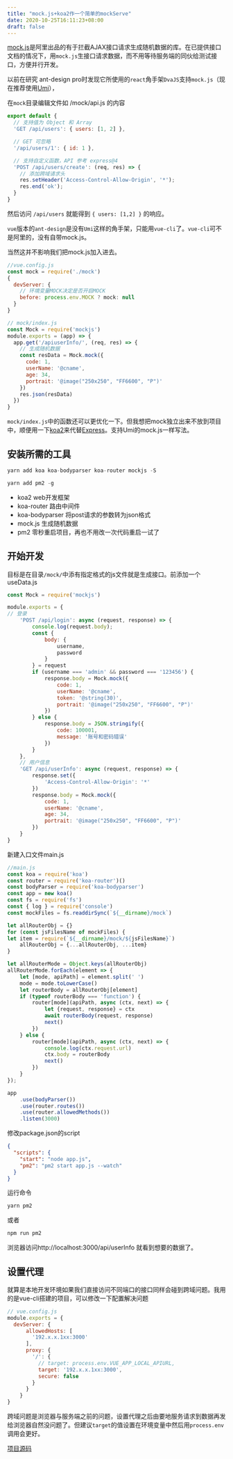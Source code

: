 ```yaml
---
title: "mock.js+koa2作一个简单的mockServe"
date: 2020-10-25T16:11:23+08:00
draft: false
---
```


[mock.js](http://mockjs.com/)是阿里出品的有于拦截AJAX接口请求生成随机数据的库。在已提供接口文档的情况下，用`mock.js`生接口请求数据，而不用等待服务端的同伙给测试接口，方便并行开发。

以前在研究 ant-design pro时发现它所使用的`react`角手架`DvaJS`支持`mock.js`（现在推荐使用[Umi](https://umijs.org/zh-CN)），

在`mock`目录编辑文件如 /mock/api.js 的内容

```js
export default {
  // 支持值为 Object 和 Array
  'GET /api/users': { users: [1, 2] },

  // GET 可忽略
  '/api/users/1': { id: 1 },

  // 支持自定义函数，API 参考 express@4
  'POST /api/users/create': (req, res) => {
    // 添加跨域请求头
    res.setHeader('Access-Control-Allow-Origin', '*');
    res.end('ok');
  }
}
```

然后访问 `/api/users` 就能得到 `{ users: [1,2] }` 的响应。

`vue`版本的`ant-design`是没有`Umi`这样的角手架，只能用`vue-cli`了。`vue-cli`可不是阿里的，没有自带mock.js。

当然这并不影响我们把mock.js加入进去。

```js
//vue.config.js
const mock = require('./mock')
{
  devServer: {
    // 环境变量MOCK决定是否开启MOCK
    before: process.env.MOCK ? mock: null
  }
}
```

```js
// mock/index.js
const Mock = require('mockjs')
module.exports = (app) => {
  app.get('/apiuserInfo/', (req, res) => {
    // 生成随机数据
    const resData = Mock.mock({
      code: 1,
      userName: '@cname',
      age: 34,
      portrait: '@image("250x250", "FF6600", "P")'
    })
    res.json(resData)
  })
}
```

`mock/index.js`中的函数还可以更优化一下。但我想把mock独立出来不放到项目中，顺便用一下[koa2](https://koa.bootcss.com/)来代替[Express](http://expressjs.com/)。支持Umi的mock.js一样写法。

## 安装所需的工具

```js
yarn add koa koa-bodyparser koa-router mockjs -S
```

```js
yarn add pm2 -g
```

* koa2 web开发框架
* koa-router 路由中间件
* koa-bodyparser 将post请求的参数转为json格式
* mock.js 生成随机数据
* pm2 零秒重启项目，再也不用改一次代码重启一试了

## 开始开发

目标是在目录`/mock/`中添有指定格式的js文件就是生成接口。前添加一个useData.js

```js
const Mock = require('mockjs')

module.exports = {
// 登录
    'POST /api/login': async (request, response) => {
        console.log(request.body);
        const {
            body: {
                username,
                password    
            }
        } = request
        if (username === 'admin' && password === '123456') {
            response.body = Mock.mock({
                code: 1,
                userName: '@cname',
                token: '@string(30)',
                portrait: '@image("250x250", "FF6600", "P")'
            })    
        } else {
            response.body = JSON.stringify({
                code: 100001,
                message: '账号和密码错误'
            })
        }
    },
    // 用户信息
    'GET /api/userInfo': async (request, response) => {
        response.set({
            'Access-Control-Allow-Origin': '*'
        })
        response.body = Mock.mock({
            code: 1,
            userName: '@cname',
            age: 34,
            portrait: '@image("250x250", "FF6600", "P")'
        })
    }
}
```

新建入口文件main.js

```javascript
//main.js
const koa = require('koa')
const router = require('koa-router')()
const bodyParser = require('koa-bodyparser')
const app = new koa()
const fs = require('fs')
const { log } = require('console')
const mockFiles = fs.readdirSync(`${__dirname}/mock`)

let allRouterObj = {}
for (const jsFilesName of mockFiles) {
let item = require(`${__dirname}/mock/${jsFilesName}`)
    allRouterObj = {...allRouterObj, ...item}
}

let allRouterMode = Object.keys(allRouterObj)
allRouterMode.forEach(element => {
    let [mode, apiPath] = element.split(' ')
    mode = mode.toLowerCase()
    let routerBody = allRouterObj[element]
    if (typeof routerBody === 'function') {
        router[mode](apiPath, async (ctx, next) => {
            let {request, response} = ctx
            await routerBody(request, response)
            next()
        })
    } else {
        router[mode](apiPath, async (ctx, next) => {
            console.log(ctx.request.url)
            ctx.body = routerBody
            next()
        })
    }
});

app
    .use(bodyParser())
    .use(router.routes())
    .use(router.allowedMethods())
    .listen(3000)
```

修改package.json的script

```json
{
  "scripts": {
    "start": "node app.js",
    "pm2": "pm2 start app.js --watch"
  }
}
```

运行命令

```bash
yarn pm2
```

或者

```bash
npm run pm2
```

浏览器访问http://localhost:3000/api/userInfo 就看到想要的数据了。

## 设置代理

就算是本地开发环境如果我们直接访问不同端口的接口同样会碰到跨域问题。我用的是vue-cli搭建的项目，可以修改一下配置解决问题

```javascript
// vue.config.js
module.exports = {
  devServer: {
      allowedHosts: [
        '192.x.x.1xx:3000'
      ],
      proxy: {
        '/': {
          // target: process.env.VUE_APP_LOCAL_APIURL,
          target: '192.x.x.1xx:3000',
          secure: false
        }
      }
    }
}
```

跨域问题是浏览器与服务端之前的问题，设置代理之后由要地服务请求到数据再发给浏览器自然没问题了。但建议`target`的值设置在环境变量中然后用`process.env`调用会更好。

[项目源码](https://github.com/kang-lyk/mockServe)







